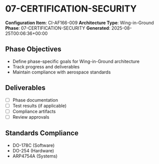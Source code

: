# 07-CERTIFICATION-SECURITY

**Configuration Item**: CI-AF166-009
**Architecture Type**: Wing-in-Ground
**Phase**: 07-CERTIFICATION-SECURITY
**Generated**: 2025-08-25T00:06:36+00:00

## Phase Objectives
- Define phase-specific goals for Wing-in-Ground architecture
- Track progress and deliverables
- Maintain compliance with aerospace standards

## Deliverables
- [ ] Phase documentation
- [ ] Test results (if applicable)
- [ ] Compliance artifacts
- [ ] Review approvals

## Standards Compliance
- DO-178C (Software)
- DO-254 (Hardware)
- ARP4754A (Systems)
